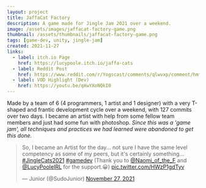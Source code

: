 ```yaml
---
layout: project
title: JaffaCat Factory
description: A game made for Jingle Jam 2021 over a weekend.
image: /assets/images/jaffacat-factory-game.png
thumbnail: /assets/thumbnails/jaffacat-factory-game.png
tags: [game-dev, unity, jingle-jam]
created: 2021-11-27
links:
  - label: itch.io Page
    href: https://lucypoole.itch.io/jaffa-cats
  - label: Reddit Post
    href: https://www.reddit.com/r/Yogscast/comments/qlwvxp/comment/hmf5v3v/?utm_source=share&utm_medium=web2x&context=3
  - label: VOD Highlight (Dev)
    href: https://youtu.be/qXwYXoNQkI0
---
```


Made by a team of 6 (4 programmers, 1 artist and 1 designer) with a very T-shaped and frantic development cycle over a weekend, with 127 commits over two days. I became an artist with help from some fellow team members and just had some fun with photoshop. *Since this was a 'game jam', all techniques and practices we had learned were abandoned to get this done.*

<div class="post-content center"><blockquote class="twitter-tweet"><p lang="en" dir="ltr">So, I became an Artist for the day... not sure I have the same level competency as some of my peers, but it&#39;s certainly something... <a href="https://twitter.com/hashtag/JingleCats2021?src=hash&amp;ref_src=twsrc%5Etfw">#JingleCats2021</a> <a href="https://twitter.com/hashtag/gamedev?src=hash&amp;ref_src=twsrc%5Etfw">#gamedev</a> (Thank you to <a href="https://twitter.com/Naomi_of_the_F?ref_src=twsrc%5Etfw">@Naomi_of_the_F</a> and <a href="https://twitter.com/LucyPooleIRL?ref_src=twsrc%5Etfw">@LucyPooleIRL</a> for the support.😀) <a href="https://t.co/HWzP1gdTyv">pic.twitter.com/HWzP1gdTyv</a></p>&mdash; Junior (@SudoJunior) <a href="https://twitter.com/SudoJunior/status/1464663642041954317?ref_src=twsrc%5Etfw">November 27, 2021</a></blockquote> <script async src="https://platform.twitter.com/widgets.js" charset="utf-8"></script></div>